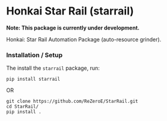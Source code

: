 # Honkai Star Rail (starrail)

**Note: This package is currently under development.**

Honkai: Star Rail Automation Package (auto-resource grinder).

### Installation / Setup
The install the `starrail` package, run:
```shell
pip install starrail
```
OR
```shell
git clone https://github.com/ReZeroE/StarRail.git
cd StarRail/
pip install .
```
